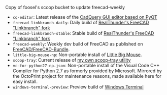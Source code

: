 Copy of foosel's scoop bucket to update freecad-weekly

  * `cq-editor`: Latest release of the [CadQuery GUI editor based on PyQT ](https://github.com/CadQuery/CQ-editor)
  * `freecad-linkbranch-daily`: Daily build of [RealThunder's FreeCAD "Linkbranch" fork](https://github.com/realthunder/FreeCAD_assembly3/releases/tag/0.11)
  * `freecad-linkbranch-stable`: Stable build of [RealThunder's FreeCAD "Linkbranch" fork](https://github.com/realthunder/FreeCAD_assembly3/releases/tag/0.11)
  * `freecad-weekly`: Weekly dev build of FreeCAD as published on [FreeCAD/FreeCAD-Bundle](https://github.com/FreeCAD/FreeCAD-Bundle/releases/tag/weekly-builds).
  * `little-big-mouse-np`: Non-portable install of [Little Big Mouse](https://github.com/mgth/LittleBigMouse).
  * `scoop-tray`: Current release of [my own scoop-tray utility](https://github.com/foosel/scoop-tray)
  * `vc-for-python27-np.json`: Non-portable install of the Visual Code C++ Compiler for Python 2.7 as formerly provided by Microsoft. Mirrored by the OctoPrint project for maintenance reasons, made available here for easy install.
  * `windows-terminal-preview`: Preview build of [Windows Terminal](https://github.com/microsoft/terminal)
